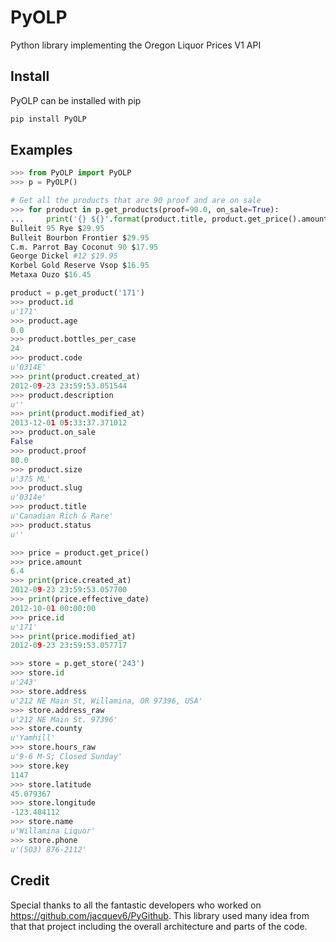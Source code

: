 PyOLP
=====

Python library implementing the Oregon Liquor Prices V1 API

## Install

PyOLP can be installed with pip

```sh
pip install PyOLP
```

## Examples

```python
>>> from PyOLP import PyOLP
>>> p = PyOLP()

# Get all the products that are 90 proof and are on sale
>>> for product in p.get_products(proof=90.0, on_sale=True):
...     print('{} ${}'.format(product.title, product.get_price().amount))
Bulleit 95 Rye $29.95
Bulleit Bourbon Frontier $29.95
C.m. Parrot Bay Coconut 90 $17.95
George Dickel #12 $19.95
Korbel Gold Reserve Vsop $16.95
Metaxa Ouzo $16.45

product = p.get_product('171')
>>> product.id
u'171'
>>> product.age
0.0
>>> product.bottles_per_case
24
>>> product.code
u'0314E'
>>> print(product.created_at)
2012-09-23 23:59:53.051544
>>> product.description
u'' 
>>> print(product.modified_at)
2013-12-01 05:33:37.371012
>>> product.on_sale
False
>>> product.proof
80.0
>>> product.size
u'375 ML'
>>> product.slug
u'0314e'
>>> product.title
u'Canadian Rich & Rare'
>>> product.status
u''

>>> price = product.get_price()
>>> price.amount
6.4
>>> print(price.created_at)
2012-09-23 23:59:53.057700
>>> print(price.effective_date)
2012-10-01 00:00:00
>>> price.id
u'171'
>>> print(price.modified_at)
2012-09-23 23:59:53.057717

>>> store = p.get_store('243')
>>> store.id
u'243'
>>> store.address
u'212 NE Main St, Willamina, OR 97396, USA'
>>> store.address_raw
u'212 NE Main St. 97396'
>>> store.county
u'Yamhill'
>>> store.hours_raw
u'9-6 M-S; Closed Sunday'
>>> store.key
1147
>>> store.latitude
45.079367
>>> store.longitude
-123.484112
>>> store.name
u'Willamina Liquor'
>>> store.phone
u'(503) 876-2112'
```
## Credit

Special thanks to all the fantastic developers who worked on 
https://github.com/jacquev6/PyGithub. This library used many
idea from that that project including the overall architecture 
and parts of the code.
